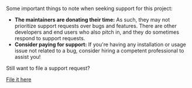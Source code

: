 Some important things to note when seeking support for this project:

* **The maintainers are donating their time:** As such, they may not prioritize support requests over bugs and features. There are other developers and end users who also pitch in, and they do sometimes respond to support requests.
* **Consider paying for support:** If you're having any installation or usage issue not related to a bug, consider hiring a competent professional to assist you!

Still want to file a support request?

[File it here](https://github.com/mmabrouk/chatgpt-wrapper/issues)
